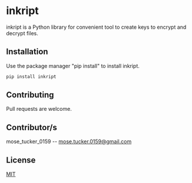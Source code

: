
# inkript
inkript is a Python library for convenient tool to create keys to encrypt and decrypt files.

## Installation
Use the package manager "pip install" to install inkript.

```bash
pip install inkript
```

## Contributing
Pull requests are welcome.

## Contributor/s
mose_tucker_0159 -- mose.tucker.0159@gmail.com

## License
[MIT]( https://choosealicense.com/licenses/mit )
